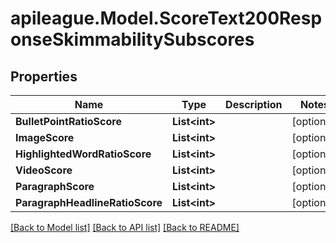 # apileague.Model.ScoreText200ResponseSkimmabilitySubscores

## Properties

Name | Type | Description | Notes
------------ | ------------- | ------------- | -------------
**BulletPointRatioScore** | **List&lt;int&gt;** |  | [optional] 
**ImageScore** | **List&lt;int&gt;** |  | [optional] 
**HighlightedWordRatioScore** | **List&lt;int&gt;** |  | [optional] 
**VideoScore** | **List&lt;int&gt;** |  | [optional] 
**ParagraphScore** | **List&lt;int&gt;** |  | [optional] 
**ParagraphHeadlineRatioScore** | **List&lt;int&gt;** |  | [optional] 

[[Back to Model list]](../README.md#documentation-for-models) [[Back to API list]](../README.md#documentation-for-api-endpoints) [[Back to README]](../README.md)

